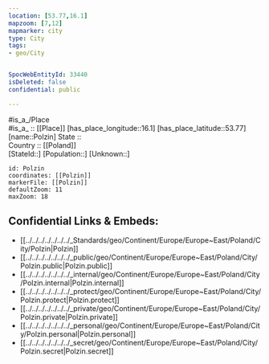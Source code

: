 ```yaml
---
location: [53.77,16.1] 
mapzoom: [7,12] 
mapmarker: city 
type: City
tags:
- geo/City


SpocWebEntityId: 33440
isDeleted: false
confidential: public

---
```

#is_a_/Place  
#is_a_ :: [[Place]] 
[has_place_longitude::16.1] 
[has_place_latitude::53.77] 
[name::Polzin] 
State ::  
Country :: [[Poland]]  
[StateId::] 
[Population::] 
[Unknown::] 


```leaflet
id: Polzin
coordinates: [[Polzin]] 
markerFile: [[Polzin]] 
defaultZoom: 11 
maxZoom: 18
```


## Confidential Links & Embeds: 
- [[../../../../../../../_Standards/geo/Continent/Europe/Europe~East/Poland/City/Polzin|Polzin]] 
- [[../../../../../../../_public/geo/Continent/Europe/Europe~East/Poland/City/Polzin.public|Polzin.public]] 
- [[../../../../../../../_internal/geo/Continent/Europe/Europe~East/Poland/City/Polzin.internal|Polzin.internal]] 
- [[../../../../../../../_protect/geo/Continent/Europe/Europe~East/Poland/City/Polzin.protect|Polzin.protect]] 
- [[../../../../../../../_private/geo/Continent/Europe/Europe~East/Poland/City/Polzin.private|Polzin.private]] 
- [[../../../../../../../_personal/geo/Continent/Europe/Europe~East/Poland/City/Polzin.personal|Polzin.personal]] 
- [[../../../../../../../_secret/geo/Continent/Europe/Europe~East/Poland/City/Polzin.secret|Polzin.secret]] 
